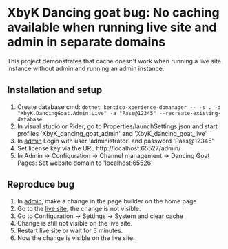 # XbyK Dancing goat bug: No caching available when running live site and admin in separate domains

This project demonstrates that cache doesn't work when running a live site instance without admin and running an admin instance.

## Installation and setup

1. Create database cmd: `dotnet kentico-xperience-dbmanager -- -s . -d "XbyK.DancingGoat.Admin.Live" -a "Pass@12345" --recreate-existing-database`
2. In visual studio or Rider, go to Properties/launchSettings.json and start profiles 'XbyK_dancing_goat_admin' and 'XbyK_dancing_goat_live'
3. In [admin](http://localhost:65527/admin/) Login with user 'administrator' and password 'Pass@12345' 
4. Set license key via  the URL http://localhost:65527/admin/
5. In Admin -> Configuration -> Channel management -> Dancing Goat Pages: Set website domain to 'localhost:65526'

## Reproduce bug

1. In [admin](http://localhost:65527/admin/webpages-1/en_3/content), make a change in the page builder on the home page
2. Go to the [live site](http://localhost:65526), the change is not visible.
3. Go to Configuration -> Settings -> System and clear cache
4. Change is still not visible on the live site.
5. Restart live site or wait for 5 minutes.
6. Now the change is visible on the live site.

